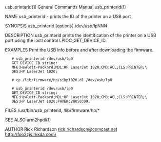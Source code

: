 usb_printerid(1)                                                                                                                                General Commands Manual                                                                                                                                usb_printerid(1)

NAME
       usb_printerid - prints the ID of the printer on a USB port

SYNOPSIS
       usb_printerid [options] /dev/usb/lpNNN

DESCRIPTION
       usb_printerid prints the identification of the printer on a USB port using the ioctl control LPIOC_GET_DEVICE_ID.

EXAMPLES
       Print the USB info before and after downloading the firmware.

       # usb_printerid /dev/usb/lp0
       GET_DEVICE_ID string:
       MFG:Hewlett-Packard;MDL:HP LaserJet 1020;CMD:ACL;CLS:PRINTER;\
       DES:HP LaserJet 1020;

       # cp /lib/firmware/hp/sihp1020.dl /dev/usb/lp0

       # usb_printerid /dev/usb/lp0
       GET_DEVICE_ID string:
       MFG:Hewlett-Packard;MDL:HP LaserJet 1020;CMD:ACL;CLS:PRINTER;\
       DES:HP LaserJet 1020;FWVER:20050309;

FILES
       /usr/bin/usb_printerid, /lib/firmware/hp/*

SEE ALSO
       arm2hpdl(1)

AUTHOR
       Rick Richardson <rick.richardson@comcast.net>
       http://foo2zjs.rkkda.com/

